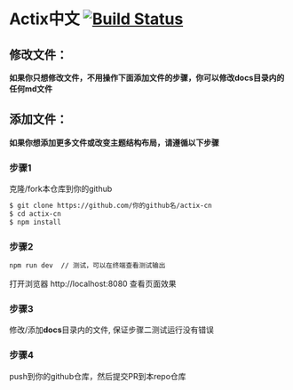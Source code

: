 # Actix中文 [![Build Status](https://travis-ci.org/actix-cn/actix-cn.svg?branch=master)](https://travis-ci.org/actix-cn/actix-cn)

## 修改文件：

**如果你只想修改文件，不用操作下面添加文件的步骤，你可以修改docs目录内的任何md文件**

## 添加文件：

**如果你想添加更多文件或改变主题结构布局，请遵循以下步骤**

### 步骤1

克隆/fork本仓库到你的github

```bash
$ git clone https://github.com/你的github名/actix-cn
$ cd actix-cn
$ npm install
```

### 步骤2

```bash
npm run dev  // 测试，可以在终端查看测试输出
```

打开浏览器 http://localhost:8080 查看页面效果

### 步骤3

修改/添加**docs**目录内的文件, 保证步骤二测试运行没有错误

### 步骤4

push到你的github仓库，然后提交PR到本repo仓库
